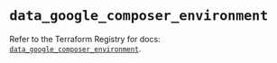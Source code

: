 # `data_google_composer_environment`

Refer to the Terraform Registry for docs: [`data_google_composer_environment`](https://registry.terraform.io/providers/hashicorp/google/6.14.0/docs/data-sources/composer_environment).
